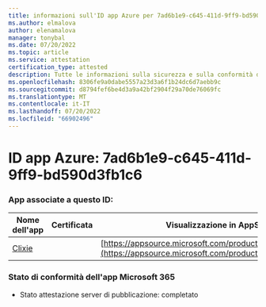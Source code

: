 ```yaml
---
title: informazioni sull'ID app Azure per 7ad6b1e9-c645-411d-9ff9-bd590d3fb1c6
ms.author: elmalova
author: elenamalova
manager: tonybal
ms.date: 07/20/2022
ms.topic: article
ms.service: attestation
certification_type: attested
description: Tutte le informazioni sulla sicurezza e sulla conformità disponibili per 7ad6b1e9-c645-411d-9ff9-bd590d3fb1c6.
ms.openlocfilehash: 8306fe9a0dabe5557a23d3a6f1b24dc6d7aebb9c
ms.sourcegitcommit: d8794fef6be4d3a9a42bf2904f29a70de76069fc
ms.translationtype: MT
ms.contentlocale: it-IT
ms.lasthandoff: 07/20/2022
ms.locfileid: "66902496"
---
```

# <a name="azure-app-id-7ad6b1e9-c645-411d-9ff9-bd590d3fb1c6"></a>ID app Azure: 7ad6b1e9-c645-411d-9ff9-bd590d3fb1c6


### <a name="apps-associated-with-this-id"></a>App associate a questo ID:
| **Nome dell'app** | **Certificata** | **Visualizzazione in AppSource** |
|--------------|---------------|-----------------------|
| [Clixie](../forward/WA200003880.md) |  | [https://appsource.microsoft.com/product/office/WA200003880](https://appsource.microsoft.com/product/office/WA200003880) |

### <a name="microsoft-365-app-compliance-status"></a>Stato di conformità dell'app Microsoft 365
- Stato attestazione server di pubblicazione: completato
